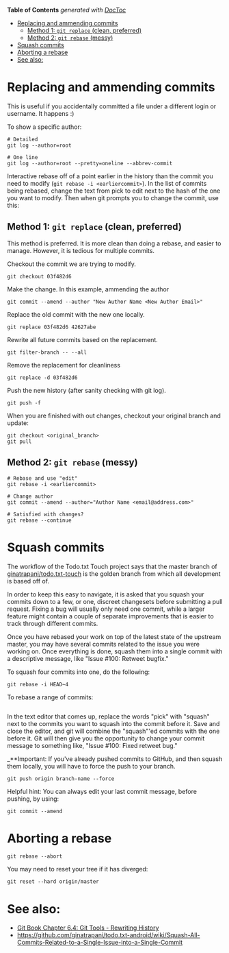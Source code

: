 <!-- START doctoc generated TOC please keep comment here to allow auto update -->
<!-- DON'T EDIT THIS SECTION, INSTEAD RE-RUN doctoc TO UPDATE -->
**Table of Contents**  *generated with [DocToc](https://github.com/thlorenz/doctoc)*

- [Replacing and ammending commits](#replacing-and-ammending-commits)
  - [Method 1: `git replace` (clean, preferred)](#method-1-git-replace-clean-preferred)
  - [Method 2: `git rebase` (messy)](#method-2-git-rebase-messy)
- [Squash commits](#squash-commits)
- [Aborting a rebase](#aborting-a-rebase)
- [See also:](#see-also)

<!-- END doctoc generated TOC please keep comment here to allow auto update -->

# Replacing and ammending commits

This is useful if you accidentally committed a file under a different login or username. It happens :)

To show a specific author:
```
# Detailed
git log --author=root

# One line
git log --author=root --pretty=oneline --abbrev-commit
```

Interactive rebase off of a point earlier in the history than the commit you need to modify (`git rebase -i <earliercommit>`). In the list of commits being rebased, change the text from pick to edit next to the hash of the one you want to modify. Then when git prompts you to change the commit, use this:


## Method 1: `git replace` (clean, preferred)

This method is preferred. It is more clean than doing a rebase, and easier to manage. However, it is tedious for multiple commits.

Checkout the commit we are trying to modify.
```
git checkout 03f482d6
```
Make the change. In this example, ammending the author
```
git commit --amend --author "New Author Name <New Author Email>"
```

Replace the old commit with the new one locally.
```
git replace 03f482d6 42627abe
```

Rewrite all future commits based on the replacement.
```
git filter-branch -- --all
```

Remove the replacement for cleanliness
```
git replace -d 03f482d6
```

Push the new history (after sanity checking with git log).
```
git push -f
```

When you are finished with out changes, checkout your original branch and update:
```
git checkout <original_branch>
git pull
```

## Method 2: `git rebase` (messy)
```
# Rebase and use "edit"
git rebase -i <earliercommit>

# Change author
git commit --amend --author="Author Name <email@address.com>"

# Satisfied with changes?
git rebase --continue
```

# Squash commits

The workflow of the Todo.txt Touch project says that the master branch of [ginatrapani/todo.txt-touch](https://github.com/ginatrapani/todo.txt-touch) is the golden branch from which all development is based off of.

In order to keep this easy to navigate, it is asked that you squash your commits down to a few, or one, discreet changesets before submitting a pull request. Fixing a bug will usually only need one commit, while a larger feature might contain a couple of separate improvements that is easier to track through different commits.

Once you have rebased your work on top of the latest state of the upstream master, you may have several commits related to the issue you were working on. Once everything is done, squash them into a single commit with a descriptive message, like "Issue #100: Retweet bugfix."

To squash four commits into one, do the following:

```
git rebase -i HEAD~4
```

To rebase a range of commits:

```

```

In the text editor that comes up, replace the words "pick" with "squash" next to the commits you want to squash into the commit before it. Save and close the editor, and git will combine the "squash"'ed commits with the one before it. Git will then give you the opportunity to change your commit message to something like, "Issue #100: Fixed retweet bug."

_**Important: If you've already pushed commits to GitHub, and then squash them locally, you will have to force the push to your branch.

```
git push origin branch-name --force
```

Helpful hint: You can always edit your last commit message, before pushing, by using:

```
git commit --amend
```

# Aborting a rebase

```
git rebase --abort
```

You may need to reset your tree if it has diverged:
```
git reset --hard origin/master
```

# See also:

* [Git Book Chapter 6.4: Git Tools - Rewriting History](http://git-scm.com/book/en/Git-Tools-Rewriting-History)
* https://github.com/ginatrapani/todo.txt-android/wiki/Squash-All-Commits-Related-to-a-Single-Issue-into-a-Single-Commit
